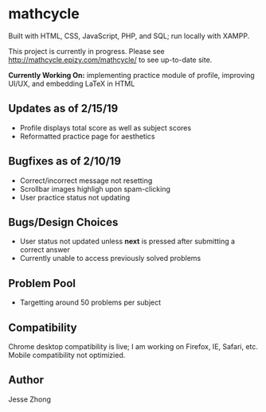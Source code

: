 # mathcycle
Built with HTML, CSS, JavaScript, PHP, and SQL; run locally with XAMPP.

This project is currently in progress. Please see http://mathcycle.epizy.com/mathcycle/ to see up-to-date site.

**Currently Working On:** implementing practice module of profile, improving UI/UX, and embedding LaTeX in HTML

## Updates as of 2/15/19
* Profile displays total score as well as subject scores
* Reformatted practice page for aesthetics

## Bugfixes as of 2/10/19
* Correct/incorrect message not resetting
* Scrollbar images highligh upon spam-clicking
* User practice status not updating

## Bugs/Design Choices
* User status not updated unless **next** is pressed after submitting a correct answer
* Currently unable to access previously solved problems

## Problem Pool
* Targetting around 50 problems per subject

## Compatibility
 Chrome desktop compatibility is live; I am working on Firefox, IE, Safari, etc. Mobile compatibility not optimizied.

## Author
Jesse Zhong
